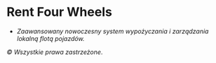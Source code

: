 # Rent Four Wheels
- *Zaawansowany nowoczesny system wypożyczania i zarządzania lokalną flotą pojazdów.*

*&copy; Wszystkie prawa zastrzeżone*.
